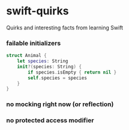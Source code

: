 # swift-quirks
Quirks and interesting facts from learning Swift

### failable initializers
```swift
struct Animal {
    let species: String
    init?(species: String) {
        if species.isEmpty { return nil }
        self.species = species
    }
}
```
### no mocking right now (or reflection)

### no protected access modifier
